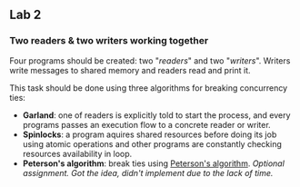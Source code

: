 ## Lab 2
### Two readers & two writers working together

Four programs should be created: two "*readers*" and two "*writers*". Writers write messages to shared memory and readers read and print it.

This task should be done using three algorithms for breaking concurrency ties:

- **Garland**: one of readers is explicitly told to start the process, and every programs passes an execution flow to a concrete reader or writer.
- **Spinlocks**: a program aquires shared resources before doing its job using atomic operations and other programs are constantly checking resources availability in loop.
- **Peterson's algorithm**: break ties using [Peterson's algorithm](https://en.wikipedia.org/wiki/Peterson%27s_algorithm). *Optional assignment. Got the idea, didn't implement due to the lack of time.*
